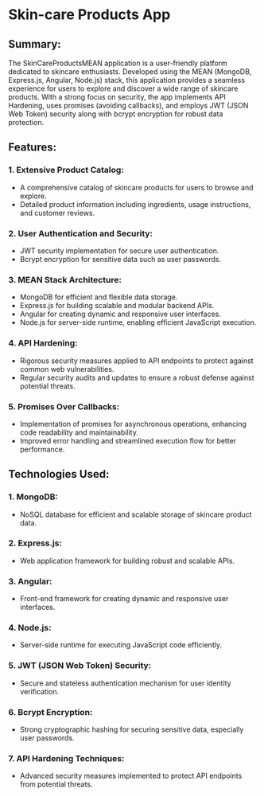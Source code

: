 # Skin-care Products App

## Summary:

The SkinCareProductsMEAN application is a user-friendly platform dedicated to skincare enthusiasts. Developed using the MEAN (MongoDB, Express.js, Angular, Node.js) stack, this application provides a seamless experience for users to explore and discover a wide range of skincare products. With a strong focus on security, the app implements API Hardening, uses promises (avoiding callbacks), and employs JWT (JSON Web Token) security along with bcrypt encryption for robust data protection.

## Features:

### 1. Extensive Product Catalog:

- A comprehensive catalog of skincare products for users to browse and explore.
- Detailed product information including ingredients, usage instructions, and customer reviews.

### 2. User Authentication and Security:

- JWT security implementation for secure user authentication.
- Bcrypt encryption for sensitive data such as user passwords.

### 3. MEAN Stack Architecture:

- MongoDB for efficient and flexible data storage.
- Express.js for building scalable and modular backend APIs.
- Angular for creating dynamic and responsive user interfaces.
- Node.js for server-side runtime, enabling efficient JavaScript execution.

### 4. API Hardening:

- Rigorous security measures applied to API endpoints to protect against common web vulnerabilities.
- Regular security audits and updates to ensure a robust defense against potential threats.

### 5. Promises Over Callbacks:

- Implementation of promises for asynchronous operations, enhancing code readability and maintainability.
- Improved error handling and streamlined execution flow for better performance.

## Technologies Used:

### 1. MongoDB:

- NoSQL database for efficient and scalable storage of skincare product data.

### 2. Express.js:

- Web application framework for building robust and scalable APIs.

### 3. Angular:

- Front-end framework for creating dynamic and responsive user interfaces.

### 4. Node.js:

- Server-side runtime for executing JavaScript code efficiently.

### 5. JWT (JSON Web Token) Security:

- Secure and stateless authentication mechanism for user identity verification.

### 6. Bcrypt Encryption:

- Strong cryptographic hashing for securing sensitive data, especially user passwords.

### 7. API Hardening Techniques:

- Advanced security measures implemented to protect API endpoints from potential threats.
